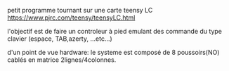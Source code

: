 
petit programme tournant sur une carte teensy LC
https://www.pjrc.com/teensy/teensyLC.html

l'objectif est de faire un controleur à pied  emulant des commande du type clavier (espace, TAB,azerty, ...etc...)

d'un point de vue hardware: 
le systeme est composé de 8 poussoirs(NO) cablés en matrice 2lignes/4colonnes.


